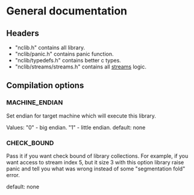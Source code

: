 # General documentation

## Headers

- "nclib.h" contains all library.
- "nclib/panic.h" contains panic function.
- "nclib/typedefs.h" contains better c types.
- "nclib/streams/streams.h" contains all [streams](./streams.md) logic.

## Compilation options

### MACHINE_ENDIAN

Set endian for target machine which will execute this library. 

Values:
"0" - big endian.
"1" - little endian.
default: none


### CHECK_BOUND

Pass it if you want check bound of library collections. For example, if you want 
access to stream index 5, but it size 3 with this option library raise panic and tell
you what was wrong instead of some "segmentation fold" error.

default: none
